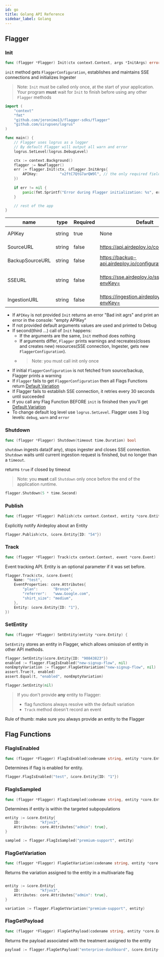 ```yaml
---
id: go
title: Golang API Reference
sidebar_label: Golang
---
```


## Flagger
### Init

```go
func (flagger *Flagger) Init(ctx context.Context, args *InitArgs) error
```

`init` method gets `FlaggerConfiguration`, establishes and maintains SSE connections and initializes Ingester

> Note: `Init` must be called only once, at the start of your application. 
>Your program __must__ wait for `Init` to finish before using any other `Flagger` methods


```go
import (
	"context"
	"fmt"
	"github.com/jeronimo13/flagger-sdks/flagger"
	"github.com/sirupsen/logrus"
)

func main() {
    // Flagger uses logrus as a logger
    // By default Flagger will output all warn and error
	logrus.SetLevel(logrus.DebugLevel) 

	ctx := context.Background()
	flagger := NewFlagger()
	err := flagger.Init(ctx, &flagger.InitArgs{
		APIKey:          "x2ftC7QtG7arQW9l", // the only required field
	})
	
	if err != nil {
		panic(fmt.Sprintf("Error during Flagger initialization: %s", err))
	}

    // rest of the app
}
```

| name            | type   | Required | Default                           | Description                                                                                             |
| --------------- | ------ | -------- | --------------------------------- | ------------------------------------------------------------------------------------------------------- |
| APIKey          | string | true     | None                              | API key to an environment                                                                               |
| SourceURL       | string | false    | https://api.airdeploy.io/configurations/        | URL to get `FlaggerConfiguration`                                                                         |
| BackupSourceURL | string | false    | https://backup-api.airdeploy.io/configurations/ | backup URL to get `FlaggerConfiguration`                                                                  |
| SSEURL          | string | false    | https://sse.airdeploy.io/sse/v3/?envKey=        | URL for real-time updates of `FlaggerConfiguration` via sse                                                                       |
| IngestionURL    | string | false    | https://ingestion.airdeploy.io/collector?envKey=   | URL for ingestion                                                                                       |

- If `APIKey` is not provided `Init` returns an error "Bad init agrs" and print an error in the console: "empty APIKey"
- If not provided default arguments values are used and printed to Debug
- If second(third …) call of `Init` happens:
    - If the arguments are the same, `Init` method does nothing
    - If arguments differ, `Flagger` prints warnings and recreates(closes and creates new) resources(SSE connection, 
    Ingester, gets new `FlaggerConfiguration`).
    - > Note: you must call init only once
- If initial `FlaggerConfiguration` is not fetched from source/backup, Flagger prints a warning
- If `Flagger` fails to get `FlaggerConfiguration` then all Flags Functions return [Default Variation](../flagger-sdk/default-variation.md)
- If Flagger fails to establish SSE connection, it retries every 30 seconds until succeeded
- If you call any Flag Function BEFORE `init` is finished then you'll get [Default Variation](../flagger-sdk/default-variation.md)  
- To change default log level use `logrus.SetLevel`. Flagger uses 3 log levels: `debug`, `warn` and `error` 

### Shutdown

```go
func (flagger *Flagger) Shutdown(timeout time.Duration) bool 
```

`shutdown` ingests data(if any), stops ingester and closes SSE connection.
`Shutdown` waits until current ingestion request is finished, but no longer than a `timeout`.

returns `true` if closed by timeout 

> Note: you __must__ call `Shutdown` only once before the end of the application runtime. 

```go
flagger.Shutdown(5 * time.Second)
```

### Publish

```go
func (flagger *Flagger) Publish(ctx context.Context, entity *core.Entity)
```

Explicitly notify Airdeploy about an Entity

```go
flagger.Publish(ctx, &core.Entity{ID: "54"})
```

### Track

```go
func (flagger *Flagger) Track(ctx context.Context, event *core.Event)
```

Event tracking API.
Entity is an optional parameter if it was set before.

```go
flagger.Track(ctx, &core.Event{
    Name: "test",
    EventProperties: core.Attributes{
        "plan":       "Bronze",
        "referrer":   "www.Google.com",
        "shirt_size": "medium",
    },
    Entity: &core.Entity{ID: "1"},
})
```

### SetEntity

```go
func (flagger *Flagger) SetEntity(entity *core.Entity) {
```

`SetEntity` stores an entity in Flagger, which allows omission of entity in other API methods. 

```go
flagger.SetEntity(&core.Entity{ID: "90843823"})
enabled := flagger.FlagIsEnabled("new-signup-flow", nil)
nonEmptyVariation := flagger.FlagGetVariation("new-signup-flow", nil)
assert.True(t, enabled)
assert.Equal(t, "enabled", nonEmptyVariation)

flagger.SetEntity(nil)
```

>If you don't provide __any__ entity to Flagger:
>- flag functions always resolve with the default variation
>- `Track` method doesn't record an event

Rule of thumb: make sure you always provide an entity to the Flagger

## Flag Functions
### FlagIsEnabled

```go
func (flagger *Flagger) FlagIsEnabled(codename string, entity *core.Entity) bool 
```

Determines if flag is enabled for entity.

```go
flagger.FlagIsEnabled("test", &core.Entity{ID: "1"})
```

### FlagIsSampled

```go
func (flagger *Flagger) FlagIsSampled(codename string, entity *core.Entity) bool 
```

Determines if entity is within the targeted subpopulations

```go
entity := &core.Entity{
    ID:         "kfjvv3",
    Attributes: core.Attributes{"admin": true},
}

sampled := flagger.FlagIsSampled("premium-support", entity)
```

### FlagGetVariation

```go
func (flagger *Flagger) FlagGetVariation(codename string, entity *core.Entity) string 
```

Returns the variation assigned to the entity in a multivariate flag

```go

entity := &core.Entity{
    ID:         "kfjvv3",
    Attributes: core.Attributes{"admin": true},
}

variation := flagger.FlagGetVariation("premium-support", entity)
```


### FlagGetPayload

```go
func (flagger *Flagger) FlagGetPayload(codename string, entity *core.Entity) core.Payload 
```

Returns the payload associated with the treatment assigned to the entity

```go
payload := flagger.FlagGetPayload("enterprise-dashboard", &core.Entity{ID: "31404847", Type: "Company"})
```
